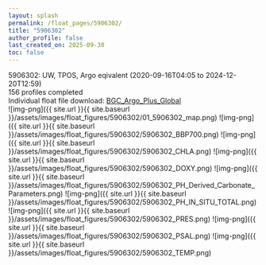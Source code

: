 ```yaml
---
layout: splash
permalink: /float_pages/5906302/
title: "5906302"
author_profile: false
last_created_on: 2025-09-30
toc: false
---
```

 
5906302: UW, TPOS, Argo eqivalent (2020-09-16T04:05 to 2024-12-20T12:59)\
156 profiles completed\
Individual float file download: [BGC_Argo_Plus_Global](https://ftp.soest.hawaii.edu/bgc_argo_plus/Individual_Floats/outliers_removed/5906302_Sprof_processed.nc)\
![img-png]({{ site.url }}{{ site.baseurl }}/assets/images/float_figures/5906302/01_5906302_map.png)
![img-png]({{ site.url }}{{ site.baseurl }}/assets/images/float_figures/5906302/5906302_BBP700.png)
![img-png]({{ site.url }}{{ site.baseurl }}/assets/images/float_figures/5906302/5906302_CHLA.png)
![img-png]({{ site.url }}{{ site.baseurl }}/assets/images/float_figures/5906302/5906302_DOXY.png)
![img-png]({{ site.url }}{{ site.baseurl }}/assets/images/float_figures/5906302/5906302_PH_Derived_Carbonate_Parameters.png)
![img-png]({{ site.url }}{{ site.baseurl }}/assets/images/float_figures/5906302/5906302_PH_IN_SITU_TOTAL.png)
![img-png]({{ site.url }}{{ site.baseurl }}/assets/images/float_figures/5906302/5906302_PRES.png)
![img-png]({{ site.url }}{{ site.baseurl }}/assets/images/float_figures/5906302/5906302_PSAL.png)
![img-png]({{ site.url }}{{ site.baseurl }}/assets/images/float_figures/5906302/5906302_TEMP.png)
